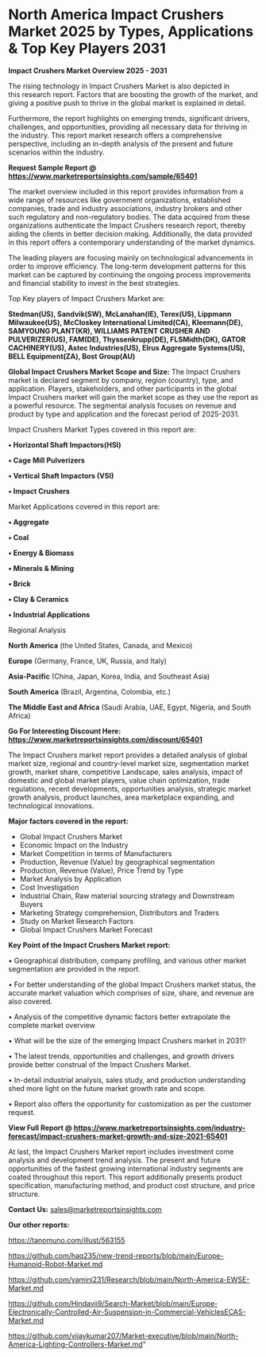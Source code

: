 # North America Impact Crushers Market 2025 by Types, Applications & Top Key Players 2031

<Strong> Impact Crushers Market Overview 2025 - 2031</strong>

The rising technology in Impact Crushers Market is also depicted in this research report. Factors that are boosting the growth of the market, and giving a positive push to thrive in the global market is explained in detail.

Furthermore, the report highlights on emerging trends, significant drivers, challenges, and opportunities, providing all necessary data for thriving in the industry. This report market research offers a comprehensive perspective, including an in-depth analysis of the present and future scenarios within the industry.

<strong>Request Sample Report @ <a href=https://www.marketreportsinsights.com/sample/65401>https://www.marketreportsinsights.com/sample/65401</a></strong>

The market overview included in this report provides information from a wide range of resources like government organizations, established companies, trade and industry associations, industry brokers and other such regulatory and non-regulatory bodies. The data acquired from these organizations authenticate the Impact Crushers research report, thereby aiding the clients in better decision making. Additionally, the data provided in this report offers a contemporary understanding of the market dynamics.

The leading players are focusing mainly on technological advancements in order to improve efficiency. The long-term development patterns for this market can be captured by continuing the ongoing process improvements and financial stability to invest in the best strategies.

Top Key players of Impact Crushers Market are:

<strong>Stedman(US), Sandvik(SW), McLanahan(IE), Terex(US), Lippmann Milwaukee(US), McCloskey International Limited(CA), Kleemann(DE), SAMYOUNG PLANT(KR), WILLIAMS PATENT CRUSHER AND PULVERIZER(US), FAM(DE), Thyssenkrupp(DE), FLSMidth(DK), GATOR CACHINERY(US), Astec Industries(US), Elrus Aggregate Systems(US), BELL Equipment(ZA), Bost Group(AU)</strong>

<strong><b>Global Impact Crushers Market Scope and Size:</b></strong>
The Impact Crushers market is declared segment by company, region (country), type, and application. Players, stakeholders, and other participants in the global Impact Crushers market will gain the market scope as they use the report as a powerful resource. The segmental analysis focuses on revenue and product by type and application and the forecast period of 2025-2031.

Impact Crushers Market Types covered in this report are:

<strong>• Horizontal Shaft Impactors(HSI)

• Cage Mill Pulverizers

• Vertical Shaft Impactors (VSI)

• Impact Crushers</strong>

Market Applications covered in this report are:

<strong>• Aggregate

• Coal

• Energy & Biomass

• Minerals & Mining

• Brick

• Clay & Ceramics

• Industrial Applications</strong> 

Regional Analysis

<strong>North America</strong> (the United States, Canada, and Mexico)

<strong>Europe</strong> (Germany, France, UK, Russia, and Italy)

<strong>Asia-Pacific</strong> (China, Japan, Korea, India, and Southeast Asia)

<strong>South America</strong> (Brazil, Argentina, Colombia, etc.)

<strong>The Middle East and Africa</strong> (Saudi Arabia, UAE, Egypt, Nigeria, and South Africa)

<strong>Go For Interesting Discount Here: <a href=https://www.marketreportsinsights.com/discount/65401>https://www.marketreportsinsights.com/discount/65401</a></strong>

The Impact Crushers market report provides a detailed analysis of global market size, regional and country-level market size, segmentation market growth, market share, competitive Landscape, sales analysis, impact of domestic and global market players, value chain optimization, trade regulations, recent developments, opportunities analysis, strategic market growth analysis, product launches, area marketplace expanding, and technological innovations.

<strong><b>Major factors covered in the report:</b></strong>
<ul>
  <li>Global Impact Crushers Market </li>
  <li>Economic Impact on the Industry</li>
  <li>Market Competition in terms of Manufacturers</li>
  <li>Production, Revenue (Value) by geographical segmentation</li>
  <li>Production, Revenue (Value), Price Trend by Type</li>
  <li>Market Analysis by Application</li>
  <li>Cost Investigation</li>
  <li>Industrial Chain, Raw material sourcing strategy and Downstream Buyers</li>
  <li>Marketing Strategy comprehension, Distributors and Traders</li>
  <li>Study on Market Research Factors</li>
  <li>Global Impact Crushers Market Forecast</li>
</ul>

<strong><b>Key Point of the Impact Crushers Market report:</b></strong>

• Geographical distribution, company profiling, and various other market segmentation are provided in the report.

• For better understanding of the global Impact Crushers market status, the accurate market valuation which comprises of size, share, and revenue are also covered.

• Analysis of the competitive dynamic factors better extrapolate the complete market overview

• What will be the size of the emerging Impact Crushers market in 2031?

• The latest trends, opportunities and challenges, and growth drivers provide better construal of the Impact Crushers Market.

• In-detail industrial analysis, sales study, and production understanding shed more light on the future market growth rate and scope.

• Report also offers the opportunity for customization as per the customer request.

<strong><b>View Full Report @ <a href=https://www.marketreportsinsights.com/industry-forecast/impact-crushers-market-growth-and-size-2021-65401>https://www.marketreportsinsights.com/industry-forecast/impact-crushers-market-growth-and-size-2021-65401</a></b></strong>


At last, the Impact Crushers Market report includes investment come analysis and development trend analysis. The present and future opportunities of the fastest growing international industry segments are coated throughout this report. This report additionally presents product specification, manufacturing method, and product cost structure, and price structure.

<strong>Contact Us:</strong>
sales@marketreportsinsights.com

<strong>Our other reports:</strong>

<a href=https://tanomuno.com/illust/563155>https://tanomuno.com/illust/563155</a>

<a href=https://github.com/haq235/new-trend-reports/blob/main/Europe-Humanoid-Robot-Market.md>https://github.com/haq235/new-trend-reports/blob/main/Europe-Humanoid-Robot-Market.md</a>

<a href=https://github.com/yamini231/Research/blob/main/North-America-EWSE-Market.md>https://github.com/yamini231/Research/blob/main/North-America-EWSE-Market.md</a>

<a href=https://github.com/Hindavii9/Search-Market/blob/main/Europe-Electronically-Controlled-Air-Suspension-in-Commercial-VehiclesECAS-Market.md>https://github.com/Hindavii9/Search-Market/blob/main/Europe-Electronically-Controlled-Air-Suspension-in-Commercial-VehiclesECAS-Market.md</a>

<a href=https://github.com/vijaykumar207/Market-executive/blob/main/North-America-Lighting-Controllers-Market.md>https://github.com/vijaykumar207/Market-executive/blob/main/North-America-Lighting-Controllers-Market.md</a>"
